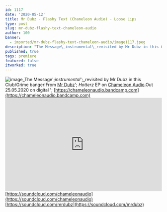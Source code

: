 ```yaml
---
id: 1117
date: '2020-05-12'
title: Mr Dubz - Flashy Text (Chameleon Audio) - Loose Lips
type: post
slug: mr-dubz-flashy-text-chameleon-audio
author: 100
banner:
  - imported/mr-dubz-flashy-text-chameleon-audio/image1117.jpeg
description: "The Message\_instrumental\_revisited by Mr Dubz in this Club/Grime banger! From Mr Dubz' Hotterz EP on Chameleon Audio. Out 25.05.2020 on digital – https://chameleonaudio.bandcamp.com https://soundcloud.com/chameleonaudiohttps://soundcloud.com/mrdubz [...]Read More..."
published: true
tags: premiere
featured: false
itworked: true
---
```

![image](../imported/mr-dubz-flashy-text-chameleon-audio/image1117.jpeg)_The Message';_instrumental_';_revisited by Mr Dubz in this Club/Grime banger!From [Mr Dubz](https://soundcloud.com/mrdubz)'; _Hotterz_ EP on [Chameleon Audio](https://chameleonaudio.bandcamp.com).Out 25.05.2020 on digital '; [https://chameleonaudio.bandcamp.com](https://chameleonaudio.bandcamp.com)<iframe width='100%' height='300' scrolling='no' frameborder='no' allow='autoplay' src='https://w.soundcloud.com/player/?url=https%3A//api.soundcloud.com/tracks/819081172&color=%23ff5500&auto_play=false&hide_related=true&show_comments=true&show_user=true&show_reposts=false&show_teaser=false'></iframe>[](https://soundcloud.com/chameleonaudio)[https://soundcloud.com/chameleonaudio](https://soundcloud.com/chameleonaudio)  
[](https://soundcloud.com/mrdubz)[https://soundcloud.com/mrdubz](https://soundcloud.com/mrdubz)